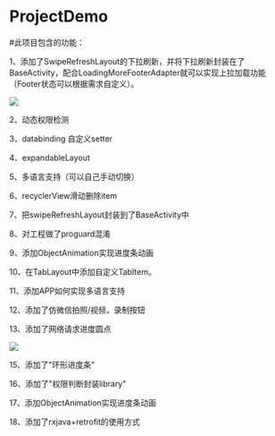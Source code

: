 # ProjectDemo
#此项目包含的功能：

1、添加了SwipeRefreshLayout的下拉刷新，并将下拉刷新封装在了BaseActivity，配合LoadingMoreFooterAdapter就可以实现上拉加载功能（Footer状态可以根据需求自定义）。

![](https://github.com/androidxiao/ProjectDemo/blob/master/assets/loading_more.gif)

2、动态权限检测

3、databinding 自定义setter

4、expandableLayout

5、多语言支持（可以自己手动切换）

6、recyclerView滑动删除item

7、把swipeRefreshLayout封装到了BaseActivity中

8、对工程做了proguard混淆

9、添加ObjectAnimation实现进度条动画

10、在TabLayout中添加自定义TabItem。

11、添加APP如何实现多语言支持

12、添加了仿微信拍照/视频，录制按钮

13、添加了网络请求进度圆点

![](https://github.com/androidxiao/ProjectDemo/blob/master/assets/jianshu_search.gif)

15、添加了"环形进度条"

16、添加了"权限判断封装library"

17、添加ObjectAnimation实现进度条动画

18、添加了rxjava+retrofit的使用方式
